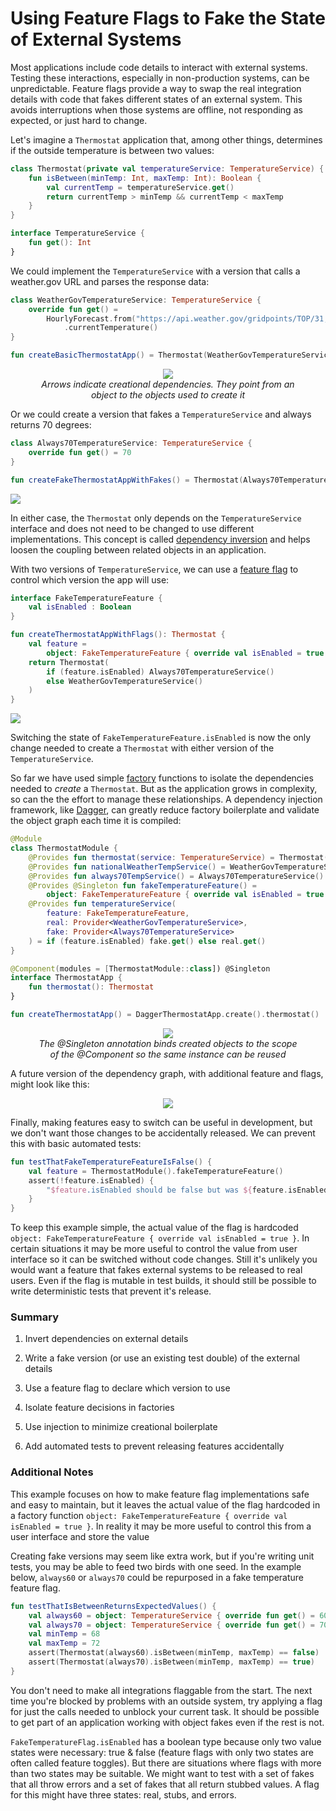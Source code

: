 # Using Feature Flags to Fake the State of External Systems

Most applications include code details to interact with external systems.  Testing these interactions, especially in non-production systems, can be unpredictable.  Feature flags provide a way to swap the real integration details with code that fakes different states of an external system.  This avoids interruptions when those systems are offline, not responding as expected, or just hard to change.

Let's imagine a `Thermostat` application that, among other things, determines if the outside temperature is between two values:

```kotlin
class Thermostat(private val temperatureService: TemperatureService) {
    fun isBetween(minTemp: Int, maxTemp: Int): Boolean {
        val currentTemp = temperatureService.get()
        return currentTemp > minTemp && currentTemp < maxTemp
    }
}

interface TemperatureService {
    fun get(): Int
}
```

We could implement the `TemperatureService` with a version that calls a weather.gov URL and parses the response data:

```kotlin
class WeatherGovTemperatureService: TemperatureService {
    override fun get() =
        HourlyForecast.from("https://api.weather.gov/gridpoints/TOP/31,80/forecast/hourly")
            .currentTemperature()
}

fun createBasicThermostatApp() = Thermostat(WeatherGovTemperatureService())
```

<center> <figure> <img src="https://raw.githubusercontent.com/toddway/feature-fakes/main/img/com.example.sandbox.BasicThermostatApp.png" style="width:auto"/> <figcaption><i>Arrows indicate creational dependencies.  They point from an object to the objects used to create it</i></figcaption> </figure> </center>

Or we could create a version that fakes a `TemperatureService` and always returns 70 degrees:

```kotlin
class Always70TemperatureService: TemperatureService {
    override fun get() = 70
}

fun createFakeThermostatAppWithFakes() = Thermostat(Always70TemperatureService())
```

<img src="https://raw.githubusercontent.com/toddway/feature-fakes/main/img/com.example.sandbox.FakeThermostatApp.png" data-align="center" style="width:auto"/>

In either case, the `Thermostat` only depends on the `TemperatureService` interface and does not need to be changed to use different implementations. This concept is called [dependency inversion](https://en.wikipedia.org/wiki/Dependency_inversion_principle) and helps loosen the coupling between related objects in an application.

With two versions of `TemperatureService`, we can use a [feature flag](https://martinfowler.com/articles/feature-toggles.html) to control which version the app will use:

```kotlin
interface FakeTemperatureFeature {
    val isEnabled : Boolean
}

fun createThermostatAppWithFlags(): Thermostat {
    val feature =
        object: FakeTemperatureFeature { override val isEnabled = true }
    return Thermostat(
        if (feature.isEnabled) Always70TemperatureService()
        else WeatherGovTemperatureService()
    )
}
```

<img src="https://raw.githubusercontent.com/toddway/feature-fakes/main/img/com.example.sandbox.ThermostatAppWithFlags.png" data-align="center" style="width:auto"/>

Switching the state of `FakeTemperatureFeature.isEnabled` is now the only change needed to create a `Thermostat` with either version of the `TemperatureService`.

So far we have used simple [factory](https://en.wikipedia.org/wiki/Factory_(object-oriented_programming)) functions to isolate the dependencies needed to *create* a `Thermostat`. But as the application grows in complexity, so can the the effort to manage these relationships. A dependency injection framework, like [Dagger](https://dagger.dev/), can greatly reduce factory boilerplate and validate the object graph each time it is compiled:

```kotlin
@Module
class ThermostatModule {
    @Provides fun thermostat(service: TemperatureService) = Thermostat(service)
    @Provides fun nationalWeatherTempService() = WeatherGovTemperatureService()
    @Provides fun always70TempService() = Always70TemperatureService()
    @Provides @Singleton fun fakeTemperatureFeature() =
        object: FakeTemperatureFeature { override val isEnabled = true }
    @Provides fun temperatureService(
        feature: FakeTemperatureFeature,
        real: Provider<WeatherGovTemperatureService>,
        fake: Provider<Always70TemperatureService>
    ) = if (feature.isEnabled) fake.get() else real.get()
}

@Component(modules = [ThermostatModule::class]) @Singleton
interface ThermostatApp {
    fun thermostat(): Thermostat
}

fun createThermostatApp() = DaggerThermostatApp.create().thermostat()
```

<center> <figure> <img src="https://raw.githubusercontent.com/toddway/feature-fakes/main/img/com.example.sandbox.ThermostatApp.png" style="width:auto"/> <figcaption><i>The @Singleton annotation binds created objects to the scope of the @Component so the same instance can be reused</i></figcaption> </figure> </center>

A future version of the dependency graph, with additional feature and flags, might look like this:

<center> <img src="https://raw.githubusercontent.com/toddway/feature-fakes/main/img/com.example.sandbox.BigThermostatApp.png" style="width:auto"/> </center>



Finally, making features easy to switch can be useful in development, but we don't want those changes to be accidentally released. We can prevent this with basic automated tests:

```kotlin
fun testThatFakeTemperatureFeatureIsFalse() {
    val feature = ThermostatModule().fakeTemperatureFeature()
    assert(!feature.isEnabled) {
        "$feature.isEnabled should be false but was ${feature.isEnabled}"
    }
}
```

To keep this example simple, the actual value of the flag is hardcoded `object: FakeTemperatureFeature { override val isEnabled = true }`.  In certain situations it may be more useful to control the value from user interface so it can be switched without code changes.  Still it's unlikely you would want a feature that fakes external systems to be released to real users.  Even if the flag is mutable in test builds, it should still be possible to write deterministic tests that prevent it's release.

### Summary

1. Invert dependencies on external details

2. Write a fake version (or use an existing test double) of the external details

3. Use a feature flag to declare which version to use

4. Isolate feature decisions in factories

4. Use injection to minimize creational boilerplate

5. Add automated tests to prevent releasing features accidentally



### Additional Notes

This example focuses on how to make feature flag implementations safe and easy to maintain, but it leaves the actual value of the flag hardcoded in a factory function `object: FakeTemperatureFeature { override val isEnabled = true }`.  In reality it may be more useful to control this from a user interface and store the value

Creating fake versions may seem like extra work, but if you're writing unit tests, you may be able to feed two birds with one seed.  In the example below, `always60` or `always70` could be repurposed in a fake temperature feature flag.

```kotlin
fun testThatIsBetweenReturnsExpectedValues() {
    val always60 = object: TemperatureService { override fun get() = 60 }
    val always70 = object: TemperatureService { override fun get() = 70 }
    val minTemp = 68
    val maxTemp = 72
    assert(Thermostat(always60).isBetween(minTemp, maxTemp) == false)
    assert(Thermostat(always70).isBetween(minTemp, maxTemp) == true)
}
```

You don't need to make all integrations flaggable from the start.  The next time you're blocked by problems with an outside system, try applying a flag for just the calls needed to unblock your current task.  It should be possible to get part of an application working with object fakes even if the rest is not.



`FakeTemperatureFlag.isEnabled` has a boolean type because only two value states were necessary: true & false (feature flags with only two states are often called feature toggles).  But there are situations where flags with more than two states may be suitable.  We might want to test with a set of fakes that all throw errors and a set of fakes that all return stubbed values.  A flag for this might have three states: real, stubs, and errors.


